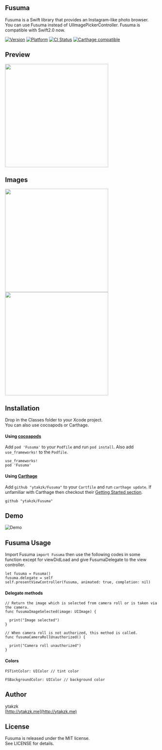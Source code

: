 ## Fusuma

Fusuma is a Swift library that provides an Instagram-like photo browser.  
You can use Fusuma instead of UIImagePickerController.
Fusuma is compatible with Swift2.0 now.

[![Version](https://img.shields.io/cocoapods/v/Fusuma.svg?style=flat)](http://cocoapods.org/pods/Fusuma)
[![Platform](https://img.shields.io/cocoapods/p/Fusuma.svg?style=flat)](http://cocoapods.org/pods/Fusuma)
[![CI Status](http://img.shields.io/travis/ytakzk/Fusuma.svg?style=flat)](https://travis-ci.org/ytakzk/Fusuma)
[![Carthage compatible](https://img.shields.io/badge/Carthage-compatible-4BC51D.svg?style=flat)](https://github.com/Carthage/Carthage)

## Preview
<img src="https://raw.githubusercontent.com/wiki/ytakzk/Fusuma/images/fusuma.gif" width="340px">

## Images
<img src="https://raw.githubusercontent.com/wiki/ytakzk/Fusuma/images/shot1.jpg" width="340px">
<img src="https://raw.githubusercontent.com/wiki/ytakzk/Fusuma/images/shot2.jpg" width="340px">

## Installation

Drop in the Classes folder to your Xcode project.  
You can also use cocoapods or Carthage.

#### Using [cocoapods](http://cocoapods.org/)

Add `pod 'Fusuma'` to your `Podfile` and run `pod install`. Also add `use_frameworks!` to the `Podfile`.

```
use_frameworks!
pod 'Fusuma'
```

#### Using [Carthage](https://github.com/Carthage/Carthage)

Add `github "ytakzk/Fusuma"` to your `Cartfile` and run `carthage update`. If unfamiliar with Carthage then checkout their [Getting Started section](https://github.com/Carthage/Carthage#getting-started).

```
github "ytakzk/Fusuma"
```

## Demo
![Demo](https://raw.githubusercontent.com/wiki/ytakzk/Fusuma/images/demo.gif)

## Fusuma Usage
Import Fusuma ```import Fusuma``` then use the following codes in some function except for viewDidLoad and give FusumaDelegate to the view controller.  

```
let fusuma = Fusuma()
fusuma.delegate = self
self.presentViewController(fusuma, animated: true, completion: nil)
```

#### Delegate methods
```
// Return the image which is selected from camera roll or is taken via the camera.
func fusumaImageSelected(image: UIImage) {

  print("Image selected")
}

// When camera roll is not authorized, this method is called.
func fusumaCameraRollUnauthorized() {

  print("Camera roll unauthorized")
}
```

#### Colors
```
FSTintColor: UIColor // tint color

FSBackgroundColor: UIColor // background color
```

## Author
ytakzk  
 [http://ytakzk.me](http://ytakzk.me)
 
## License
Fusuma is released under the MIT license.  
See LICENSE for details.
